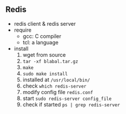 ## Redis
- redis client & redis server
- require
  - gcc: C compiler
  - tcl:  a language
- install
  1. wget from source
  2. `tar -xf blabal.tar.gz`
  3. `make`
  4. `sudo make install`
  5. installed at `/usr/local/bin/`
  6. check `which redis-server`
  7. modify config file `redis.conf`
  8. start `sudo redis-server config_file`
  9. check if started `ps | grep redis-server`
  
